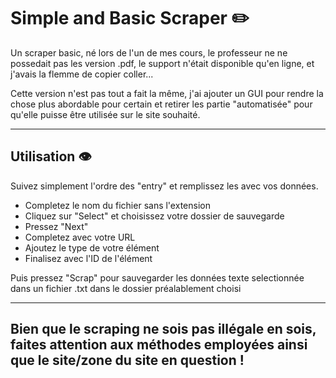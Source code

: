 # Simple and Basic Scraper ✏️

Un scraper basic, né lors de l'un de mes cours, le professeur ne ne possedait pas les version .pdf, le support n'était disponible qu'en ligne, et j'avais la flemme de copier coller...

Cette version n'est pas tout a fait la même, j'ai ajouter un GUI pour rendre la chose plus abordable pour certain et retirer les partie "automatisée" pour qu'elle puisse être utilisée sur le site souhaité.
________________________________
## Utilisation 👁️
Suivez simplement l'ordre des "entry" et remplissez les avec vos données.
- Completez le nom du fichier sans l'extension
- Cliquez sur "Select" et choisissez votre dossier de sauvegarde
- Pressez "Next"
- Completez avec votre URL
- Ajoutez le type de votre élément
- Finalisez avec l'ID de l'élément

Puis pressez "Scrap" pour sauvegarder les données texte selectionnée dans un fichier .txt dans le dossier préalablement choisi
__________________________________

## Bien que le scraping ne sois pas illégale en sois, faites attention aux méthodes employées ainsi que le site/zone du site en question !